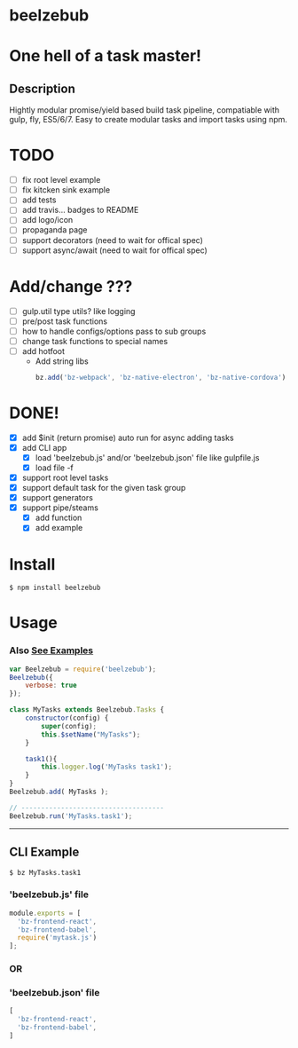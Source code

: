 # beelzebub
One hell of a task master!
==========================

## Description
Hightly modular promise/yield based build task pipeline, compatiable with gulp, fly, ES5/6/7.
Easy to create modular tasks and import tasks using npm.

# TODO
* [ ] fix root level example
* [ ] fix kitcken sink example
* [ ] add tests
* [ ] add travis... badges to README
* [ ] add logo/icon
* [ ] propaganda page
* [ ] support decorators (need to wait for offical spec)
* [ ] support async/await (need to wait for offical spec)

# Add/change ???
* [ ] gulp.util type utils? like logging
* [ ] pre/post task functions
* [ ] how to handle configs/options pass to sub groups
* [ ] change task functions to special names
* [ ] add hotfoot
  * Add string libs
    ```javascript
    bz.add('bz-webpack', 'bz-native-electron', 'bz-native-cordova')
    ```

# DONE!
* [x] add $init (return promise) auto run for async adding tasks
* [x] add CLI app
  * [x] load 'beelzebub.js' and/or 'beelzebub.json' file like gulpfile.js
  * [x] load file -f
* [x] support root level tasks
* [x] support default task for the given task group
* [x] support generators
* [x] support pipe/steams
  * [x] add function
  * [x] add example

# Install
```shell
$ npm install beelzebub
```

# Usage
### Also [See Examples](./examples)
```javascript
var Beelzebub = require('beelzebub');
Beelzebub({
    verbose: true
});

class MyTasks extends Beelzebub.Tasks {
    constructor(config) {
        super(config);
        this.$setName("MyTasks");
    }

    task1(){
        this.logger.log('MyTasks task1');
    }
}
Beelzebub.add( MyTasks );

// ------------------------------------
Beelzebub.run('MyTasks.task1');
```

--------
## CLI Example

```shell
$ bz MyTasks.task1
```

### 'beelzebub.js' file
```javascript
module.exports = [
  'bz-frontend-react',
  'bz-frontend-babel',
  require('mytask.js')
];
```
### OR
### 'beelzebub.json' file
```javascript
[
  'bz-frontend-react',
  'bz-frontend-babel',
]
```
